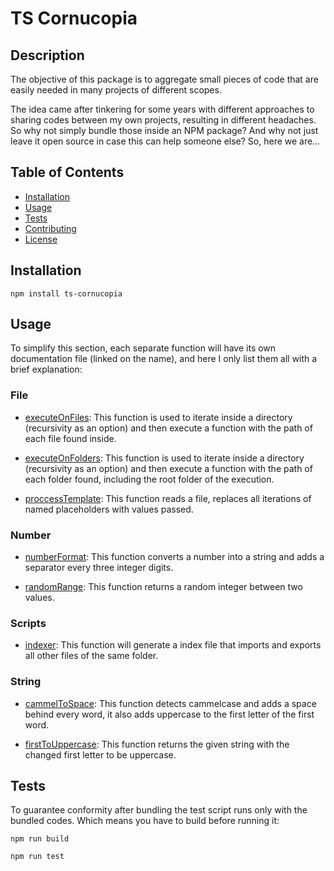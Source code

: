 # TS Cornucopia

## Description

The objective of this package is to aggregate small pieces of code that are easily needed in many projects of different scopes.

The idea came after tinkering for some years with different approaches to sharing codes between my own projects, resulting in different headaches. So why not simply bundle those inside an NPM package? And why not just leave it open source in case this can help someone else? So, here we are...

## Table of Contents

-   [Installation](#installation)
-   [Usage](#usage)
-   [Tests](#tests)
-   [Contributing](/CONTRIBUTING.md)
-   [License](/LICENSE.md)

## Installation

```
npm install ts-cornucopia
```

## Usage

To simplify this section, each separate function will have its own documentation file (linked on the name), and here I only list them all with a brief explanation:

### File

-   [executeOnFiles](docs/file/executeOnFiles.md): This function is used to iterate inside a directory (recursivity as an option) and then execute a function with the path of each file found inside.

-   [executeOnFolders](docs/file/executeOnFolders.md): This function is used to iterate inside a directory (recursivity as an option) and then execute a function with the path of each folder found, including the root folder of the execution.

-   [proccessTemplate](docs/file/proccessTemplate.md): This function reads a file, replaces all iterations of named placeholders with values passed.

### Number

-   [numberFormat](docs/number/numberFormat.md): This function converts a number into a string and adds a separator every three integer digits.

-   [randomRange](docs/number/randomRange.md): This function returns a random integer between two values.

### Scripts

-   [indexer](docs/scripts/indexer.md): This function will generate a index file that imports and exports all other files of the same folder.

### String

-   [cammelToSpace](docs/string/cammelToSpace.md): This function detects cammelcase and adds a space behind every word, it also adds uppercase to the first letter of the first word.

-   [firstToUppercase](docs/string/firstToUppercase.md): This function returns the given string with the changed first letter to be uppercase.

## Tests

To guarantee conformity after bundling the test script runs only with the bundled codes. Which means you have to build before running it:

```
npm run build

npm run test
```

